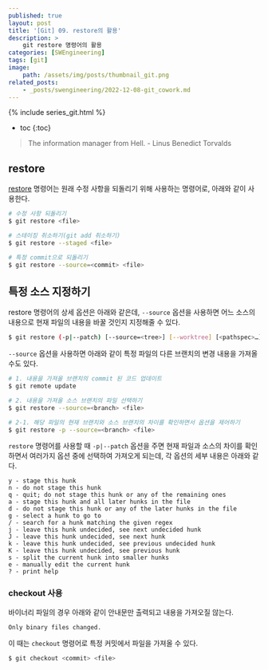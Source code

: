 ```yaml
---
published: true
layout: post
title: '[Git] 09. restore의 활용'
description: >
    git restore 명령어의 활용
categories: [SWEngineering]
tags: [git]
image:
    path: /assets/img/posts/thumbnail_git.png
related_posts:
    - _posts/swengineering/2022-12-08-git_cowork.md
---
```

{% include series_git.html %}
* toc
{:toc}

> The information manager from Hell. - Linus Benedict Torvalds

## restore

[restore](/swengineering/manual_git_04/#restore) 명령어는 원래 수정 사항을 되돌리기 위해 사용하는 명령어로, 아래와 같이 사용한다.  

```bash
# 수정 사항 되돌리기
$ git restore <file>

# 스테이징 취소하기(git add 취소하기)
$ git restore --staged <file>

# 특정 commit으로 되돌리기
$ git restore --source=<commit> <file>
```

## 특정 소스 지정하기

restore 명령어의 상세 옵션은 아래와 같은데, `--source` 옵션을 사용하면 어느 소스의 내용으로 현재 파일의 내용을 바꿀 것인지 지정해줄 수 있다.  

```bash
$ git restore (-p|--patch) [--source=<tree>] [--worktree] [<pathspec>…​]
```

`--source` 옵션을 사용하면 아래와 같이 특정 파일의 다른 브랜치의 변경 내용을 가져올수도 있다.  

```bash
# 1. 내용을 가져올 브랜치의 commit 된 코드 업데이트
$ git remote update

# 2. 내용을 가져올 소스 브랜치의 파일 선택하기
$ git restore --source=<branch> <file>

# 2-1. 해당 파일의 현재 브랜치와 소스 브랜치의 차이를 확인하면서 옵션을 제어하기
$ git restore -p --source=<branch> <file>
```

`restore` 명령어를 사용할 때 `-p|--patch` 옵션을 주면 현재 파일과 소스의 차이를 확인하면서 여러가지 옵션 중에 선택하여 가져오게 되는데, 각 옵션의 세부 내용은 아래와 같다.  

```
y - stage this hunk
n - do not stage this hunk
q - quit; do not stage this hunk or any of the remaining ones
a - stage this hunk and all later hunks in the file
d - do not stage this hunk or any of the later hunks in the file
g - select a hunk to go to
/ - search for a hunk matching the given regex
j - leave this hunk undecided, see next undecided hunk
J - leave this hunk undecided, see next hunk
k - leave this hunk undecided, see previous undecided hunk
K - leave this hunk undecided, see previous hunk
s - split the current hunk into smaller hunks
e - manually edit the current hunk
? - print help
```

### checkout 사용

바이너리 파일의 경우 아래와 같이 안내문만 출력되고 내용을 가져오질 않는다.  

```
Only binary files changed.
```

이 때는 `checkout` 명령어로 특정 커밋에서 파일을 가져올 수 있다.  

```bash
$ git checkout <commit> <file>
```